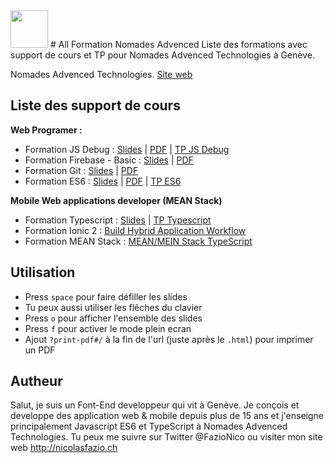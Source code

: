 <img height="60px" src="http://nomades.ch/wp-content/themes/theme_nomades/images/logo-nomades.png">
#  All Formation Nomades Advenced
Liste des formations avec support de cours et TP pour Nomades Advenced Technologies à Genève.

Nomades Advenced Technologies.
[Site web](http://nomades.ch/)
## Liste des support de cours

<b>Web Programer :</b>
- Formation JS Debug : [Slides](https://fazionico.github.io/all-formation/auth.html#slides-debug-outil-dev.html) |  [PDF](https://fazionico.github.io/all-formation/pdf/pdf-debug-outil-dev.pdf/) | [TP JS Debug](https://fazionico.github.io/all-formation/tp/demo-devtools/tp-debug-outil-dev.html)
- Formation Firebase - Basic :  [Slides](https://fazionico.github.io/all-formation/slides-firebase-basic.html#/) | [PDF](https://fazionico.github.io/all-formation/pdf/pdf-firebase-basic.pdf)
- Formation Git :  [Slides](https://fazionico.github.io/all-formation/slides-git-formation.html#/) | [PDF](https://fazionico.github.io/all-formation/pdf/pdf-git-formation.pdf)
- Formation ES6 :  [Slides](https://fazionico.github.io/all-formation/slides-formation-es6.html#/) | [PDF](https://fazionico.github.io/all-formation/pdf/pdf-formation-es6.pdf) | [TP ES6](https://github.com/FazioNico/cours-es6)

<b>Mobile Web applications developer (MEAN Stack)</b>
- Formation Typescript :  [Slides](https://fazionico.github.io/all-formation/slides-introduction-typescript.html) | [TP Typescript](https://github.com/FazioNico/simple-ts-front-end-stack)
- Formation Ionic 2 : [Build Hybrid Application Workflow](https://github.com/FazioNico/elevator-app)
- Formation MEAN Stack : [MEAN/MEIN Stack TypeScript](https://github.com/FazioNico/ionic-mean-typescript)

## Utilisation
- Press `space` pour faire défiller les slides
- Tu peux aussi utiliser les flêches du clavier
- Press `o` pour afficher l'ensemble des slides
- Press `f` pour activer le mode plein ecran
- Ajout `?print-pdf#/` à la fin de l'url (juste après le `.html`) pour imprimer un PDF


## Autheur
Salut, je suis un Font-End developpeur qui vit à Genève. Je conçois et developpe des application web & mobile depuis plus de 15 ans et j'enseigne principalement Javascript ES6 et TypeScript à Nomades Advenced Technologies. Tu peux me suivre sur Twitter @FazioNico ou visiter mon site web http://nicolasfazio.ch
